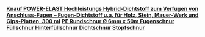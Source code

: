 [**Knauf POWER-ELAST Hochleistungs Hybrid-Dichtstoff zum Verfugen von Anschluss-Fugen – Fugen-Dichtstoff u.a. für Holz, Stein, Mauer-Werk und Gips-Platten, 300 ml**](https://www.amazon.de/Knauf-POWER-ELAST-Hochleistungs-Hybrid-Dichtstoff-Anschluss-Fugen/dp/B00D90TJQE/ref=asc_df_B00D90TJQE/?tag=googshopde-21&linkCode=df0&hvadid=309874708970&hvpos=&hvnetw=g&hvrand=12952201573804400225&hvpone=&hvptwo=&hvqmt=&hvdev=c&hvdvcmdl=&hvlocint=&hvlocphy=9044514&hvtargid=pla-699360609550&psc=1&th=1&psc=1&tag=&ref=&adgrpid=67375073971&hvpone=&hvptwo=&hvadid=309874708970&hvpos=&hvnetw=g&hvrand=12952201573804400225&hvqmt=&hvdev=c&hvdvcmdl=&hvlocint=&hvlocphy=9044514&hvtargid=pla-699360609550)
[**PE Rundschnur Ø 6mm x 50m Fugenschnur Füllschnur Hinterfüllschnur Dichtschnur Stopfschnur**](https://www.amazon.de/Rundschnur-Fugenschnur-Hinterf%C3%BCllschnur-Dichtschnur-Stopfschnur/dp/B095CDZG1J/ref=asc_df_B095CDZG1J/?tag=googshopde-21&linkCode=df0&hvadid=526364633985&hvpos=&hvnetw=g&hvrand=15050884574833364128&hvpone=&hvptwo=&hvqmt=&hvdev=c&hvdvcmdl=&hvlocint=&hvlocphy=9044514&hvtargid=pla-1306546715493&th=1)